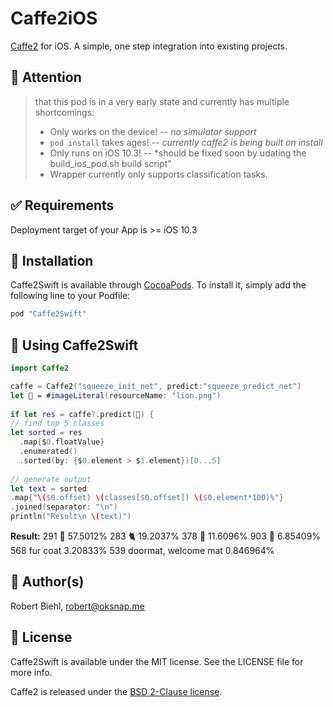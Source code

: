 # Caffe2iOS
[Caffe2](https://github.com/caffe2/caffe2) for iOS.
A simple, one step integration into existing projects.

## 🚨 Attention
> that this pod is in a very early state and currently has multiple shortcomings:
> * Only works on the device! -- *no simulator support*
> * `pod install` takes ages! -- *currently caffe2 is being built on install*
> * Only runs on iOS 10.3! -- *should be fixed soon by udating the build_ios_pod.sh build script"
> * Wrapper currently only supports classification tasks.

## ✅ Requirements

Deployment target of your App is >= iOS 10.3

## 📲 Installation

Caffe2Swift is available through [CocoaPods](http://cocoapods.org). To install
it, simply add the following line to your Podfile:

```ruby
pod "Caffe2Swift"
```

## 🚀 Using Caffe2Swift

```swift
import Caffe2

caffe = Caffe2("squeeze_init_net", predict:"squeeze_predict_net")
let 🌅 = #imageLiteral(resourceName: "lion.png")
    
if let res = caffe?.predict(🌅) {
// find top 5 classes
let sorted = res
  .map{$0.floatValue}
  .enumerated()
  .sorted(by: {$0.element > $1.element})[0...5]
      
// generate output
let text = sorted
.map{"\($0.offset) \(classes[$0.offset]) \($0.element*100)%"}
.joined(separator: "\n")
println("Result\n \(text)")
```

**Result:**
291 🦁 57.5012%
283 🐈 19.2037%
378 🐒 11.6096%
903 💇 6.85409%
568 fur coat 3.20833%
539 doormat, welcome mat 0.846964%

## 🤖 Author(s)

Robert Biehl, robert@oksnap.me

## 📄 License

Caffe2Swift is available under the MIT license. See the LICENSE file for more info.

Caffe2 is released under the [BSD 2-Clause license](https://github.com/Yangqing/caffe2/blob/master/LICENSE).
